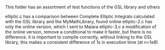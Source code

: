 This folder has an assortment of test functions of the GSL library and others

elliptic.c has a comparison between Complete Elliptic Integrals calculated with the GSL library and the MyMathLibrary, found online
elliptic-2.c has only the online version, which I sent to Maiara
elliptic-3.c a modification of the online version, remove a conditional to make it faster, but there is no difference. it is important to compile correctly, without linking to the GSL library, this makes a consistent difference of 1s in execution time (at n=1e8) 
